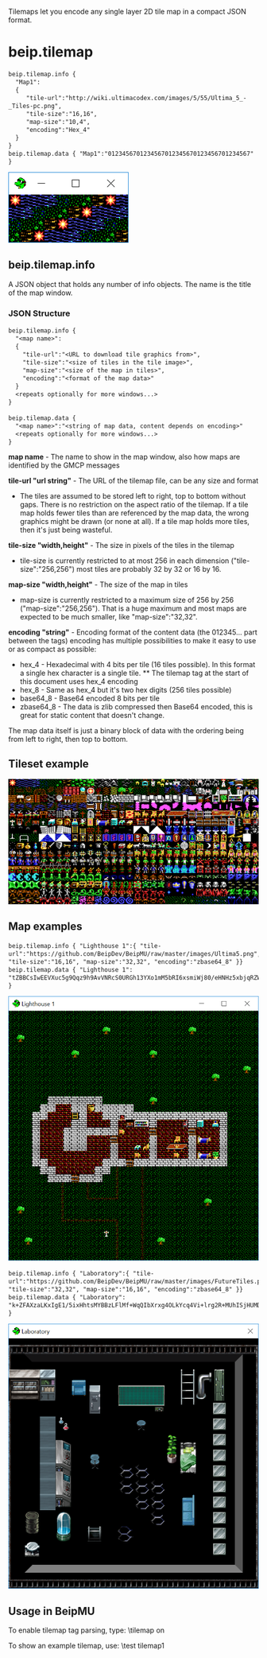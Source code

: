 Tilemaps let you encode any single layer 2D tile map in a compact JSON format.

# beip.tilemap

```
beip.tilemap.info {
  "Map1":
  {
     "tile-url":"http://wiki.ultimacodex.com/images/5/55/Ultima_5_-_Tiles-pc.png",
     "tile-size":"16,16",
     "map-size":"10,4",
     "encoding":"Hex_4"
  }
}
beip.tilemap.data { "Map1":"0123456701234567012345670123456701234567" }
```

![Image of Map1](/images/TileMap1.png)

## beip.tilemap.info

A JSON object that holds any number of info objects. The name is the title of the map window.

### JSON Structure

```
beip.tilemap.info {
  "<map name>":
  {
    "tile-url":"<URL to download tile graphics from>",
    "tile-size":"<size of tiles in the tile image>",
    "map-size":"<size of the map in tiles>",
    "encoding":"<format of the map data>"
  }
  <repeats optionally for more windows...>
}

beip.tilemap.data {
  "<map name>":"<string of map data, content depends on encoding>"
  <repeats optionally for more windows...>
}
```

**map name** - The name to show in the map window, also how maps are identified by the GMCP messages

**tile-url "url string"** - The URL of the tilemap file, can be any size and format
* The tiles are assumed to be stored left to right, top to bottom without gaps. There is no restriction on the aspect ratio of the tilemap. If a tile map holds fewer tiles than are referenced by the map data, the wrong graphics might be drawn (or none at all). If a tile map holds more tiles, then it's just being wasteful.

**tile-size "width,height"** - The size in pixels of the tiles in the tilemap
* tile-size is currently restricted to at most 256 in each dimension ("tile-size":"256,256") most tiles are probably 32 by 32 or 16 by 16.

**map-size "width,height"** - The size of the map in tiles
* map-size is currently restricted to a maximum size of 256 by 256 ("map-size":"256,256"). That is a huge maximum and most maps are expected to be much smaller, like "map-size":"32,32".

**encoding "string"** - Encoding format of the content data (the 012345... part between the tags)
 encoding has multiple possibilities to make it easy to use or as compact as possible:

* hex_4 - Hexadecimal with 4 bits per tile (16 tiles possible). In this format a single hex character is a single tile.
** The tilemap tag at the start of this document uses hex_4 encoding
* hex_8 - Same as hex_4 but it's two hex digits (256 tiles possible)
* base64_8 - Base64 encoded 8 bits per tile
* zbase64_8 - The data is zlib compressed then Base64 encoded, this is great for static content that doesn't change.

The map data itself is just a binary block of data with the ordering being from left to right, then top to bottom.

## Tileset example

![Image of the tileset](/images/Ultima5.png)

## Map examples

```
beip.tilemap.info { "Lighthouse 1":{ "tile-url":"https://github.com/BeipDev/BeipMU/raw/master/images/Ultima5.png", "tile-size":"16,16", "map-size":"32,32", "encoding":"zbase64_8" }}
beip.tilemap.data { "Lighthouse 1": "tZBBCsIwEEVXuc5g9Qqz9h9AvVNRcS0URGh13YXo1mM5bRI6xsmiWj80/eHNHz5xbjqRZWnq3fSfxqPYSMErtxdgBk5q5gPzs5+5QStywdwPLblabzrzwIXPmodEKbblcCQ8IjFbRt0YXL7rDry/H5DkvcSV4aibFXR/3xGt0T8OAIVcFvb7dUGX4xH8xGcixUn/i2HUzs+9cvy9Rk5Hk1Oap2/3W/wF" }
```

![Image of Lighthouse](/images/LightHouse.png)

```
beip.tilemap.info { "Laboratory":{ "tile-url":"https://github.com/BeipDev/BeipMU/raw/master/images/FutureTiles.png", "tile-size":"32,32", "map-size":"16,16", "encoding":"zbase64_8" }}
beip.tilemap.data { "Laboratory": "k+ZFAXzaLKxIgE1/5ixHhtsMYBBzLFlMf+WqQIbXrxg4OLkYcq4Vi+lrg2R+MUhISjHUMDSA+FqLQULGIALCnw7RvnsnlL+cQRfEP30Syg9lsGW4fJmB4SZcngHIvwzXv50BLMBwB8yPZUgHG3eZ4Q2YX8vQzhDNcIQBZt9XBgQA8VVUkYCavo8vCvADAA" }
```

![Image of Laboratory](/images/Laboratory.png)

## Usage in BeipMU

To enable tilemap tag parsing, type: \tilemap on

To show an example tilemap, use: \test tilemap1

